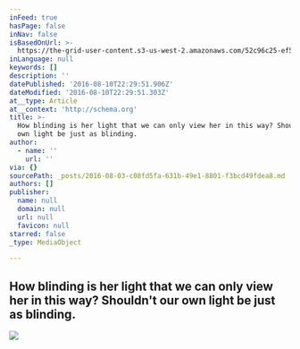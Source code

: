 ```yaml
---
inFeed: true
hasPage: false
inNav: false
isBasedOnUrl: >-
  https://the-grid-user-content.s3-us-west-2.amazonaws.com/52c96c25-ef50-46b8-ab66-995190b251bb.jpg
inLanguage: null
keywords: []
description: ''
datePublished: '2016-08-10T22:29:51.906Z'
dateModified: '2016-08-10T22:29:51.303Z'
at__type: Article
at__context: 'http://schema.org'
title: >-
  How blinding is her light that we can only view her in this way? Shouldn't our
  own light be just as blinding.
author:
  - name: ''
    url: ''
via: {}
sourcePath: _posts/2016-08-03-c08fd5fa-631b-49e1-8801-f3bcd49fdea8.md
authors: []
publisher:
  name: null
  domain: null
  url: null
  favicon: null
starred: false
_type: MediaObject

---
```

## How blinding is her light that we can only view her in this way? Shouldn't our own light be just as blinding.
![](https://the-grid-user-content.s3-us-west-2.amazonaws.com/52c96c25-ef50-46b8-ab66-995190b251bb.jpg)